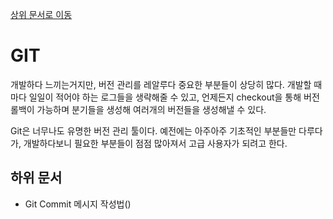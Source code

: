 [상위 문서로 이동]()

# GIT

개발하다 느끼는거지만, 버전 관리를 레알루다 중요한 부분들이 상당히 많다. 개발할 때마다 일일이 적어야 하는 로그들을 생략해줄 수 있고, 언제든지 checkout을 통해 버전 롤백이 가능하며 분기들을 생성해 여러개의 버전들을 생성해낼 수 있다.

Git은 너무나도 유명한 버전 관리 툴이다. 예전에는 아주아주 기초적인 부분들만 다루다가, 개발하다보니 필요한 부분들이 점점 많아져서 고급 사용자가 되려고 한다.

## 하위 문서

- Git Commit 메시지 작성법()